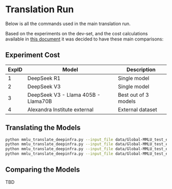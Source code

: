 # Translation Run
Below is all the commands used in the main translation run. 

Based on the experiments on the dev-set, and the cost calculations available in [this document](translations_experiments) it was decided to have these main comparisons:

## Experiment Cost
| ExpID | Model                                      | Description                                   |
|-------|--------------------------------------------|-----------------------------------------------|
| 1     | DeepSeek R1                                | Single model                                  |
| 2     | DeepSeek V3                                | Single model                                  |
| 3     | DeepSeek V3 - Llama 405B - Llama70B        | Best out of 3 models                          |
| 4     | Alexandra Institute external               | External dataset                              |


## Translating the Models
```bash
python mmlu_translate_deepinfra.py --input_file data/Global-MMLU_test_en.jsonl --output_file mmlu-no/test_DeepSeek-R1.jsonl --template_file templates/bokmal_template.txt --model deepseek-ai/DeepSeek-R1
python mmlu_translate_deepinfra.py --input_file data/Global-MMLU_test_en.jsonl --output_file mmlu-no/test_DeepSeek-V3.jsonl --template_file templates/bokmal_template.txt --model deepseek-ai/DeepSeek-V3
python mmlu_translate_deepinfra.py --input_file data/Global-MMLU_test_en.jsonl --output_file mmlu-no/test_Llama-3.3-70B-Instruct.jsonl --template_file templates/bokmal_template.txt --model meta-llama/Llama-3.3-70B-Instruct
python mmlu_translate_deepinfra.py --input_file data/Global-MMLU_test_en.jsonl --output_file mmlu-no/test_Meta-Llama-3.1-405B-Instruct.jsonl --template_file templates/bokmal_template.txt --model meta-llama/Meta-Llama-3.1-405B-Instruct
```

## Comparing the Models
TBD


